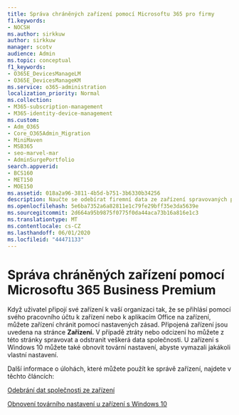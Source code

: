 ```yaml
---
title: Správa chráněných zařízení pomocí Microsoftu 365 pro firmy
f1.keywords:
- NOCSH
ms.author: sirkkuw
author: sirkkuw
manager: scotv
audience: Admin
ms.topic: conceptual
f1_keywords:
- O365E_DevicesManageLM
- O365E_DevicesManageKM
ms.service: o365-administration
localization_priority: Normal
ms.collection:
- M365-subscription-management
- M365-identity-device-management
ms.custom:
- Adm_O365
- Core_O365Admin_Migration
- MiniMaven
- MSB365
- seo-marvel-mar
- AdminSurgePortfolio
search.appverid:
- BCS160
- MET150
- MOE150
ms.assetid: 018a2a96-3811-4b5d-b751-3b6330b34256
description: Naučte se odebírat firemní data ze zařízení spravovaných pomocí zásad ochrany a resetovat zařízení s Windows 10 do továrního nastavení.
ms.openlocfilehash: 5e6ba7352a6a82811e1c79fe29bff35e3da5639e
ms.sourcegitcommit: 2d664a95b9875f0775f0da44aca73b16a816e1c3
ms.translationtype: MT
ms.contentlocale: cs-CZ
ms.lasthandoff: 06/01/2020
ms.locfileid: "44471133"
---
```

# <a name="manage-protected-devices-with-microsoft-365-business-premium"></a>Správa chráněných zařízení pomocí Microsoftu 365 Business Premium

Když uživatel připojí své zařízení k vaší organizaci tak, že se přihlásí pomocí svého pracovního účtu k zařízení nebo k aplikacím Office na zařízení, můžete zařízení chránit pomocí nastavených zásad. Připojená zařízení jsou uvedena na stránce **Zařízení.** V případě ztráty nebo odcizení ho můžete z této stránky spravovat a odstranit veškerá data společnosti. U zařízení s Windows 10 můžete také obnovit tovární nastavení, abyste vymazali jakákoli vlastní nastavení. 

Další informace o úlohách, které můžete použít ke správě zařízení, najdete v těchto článcích: 
  
[Odebrání dat společnosti ze zařízení](remove-company-data.md)
  
[Obnovení továrního nastavení u zařízení s Windows 10](reset-devices-to-factory-settings.md)
  

